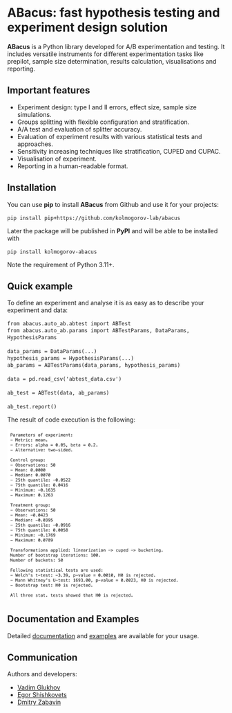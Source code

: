 # ABacus: fast hypothesis testing and experiment design solution

**ABacus** is a Python library developed for A/B experimentation and testing.
It includes versatile instruments for different experimentation tasks like
prepilot, sample size determination, results calculation, visualisations and reporting.

## Important features

* Experiment design: type I and II errors, effect size, sample size simulations.
* Groups splitting with flexible configuration and stratification.
* A/A test and evaluation of splitter accuracy.
* Evaluation of experiment results with various statistical tests and approaches.
* Sensitivity increasing techniques like stratification, CUPED and CUPAC.
* Visualisation of experiment.
* Reporting in a human-readable format.

## Installation

You can use **pip** to install **ABacus** from Github and use it for your projects:
```shell
pip install pip+https://github.com/kolmogorov-lab/abacus
```

Later the package will be published in **PyPI** and will be able to be installed with
```shell
pip install kolmogorov-abacus
```


Note the requirement of Python 3.11+.

## Quick example

To define an experiment and analyse it is as easy as to describe your experiment and data:
```shell
from abacus.auto_ab.abtest import ABTest
from abacus.auto_ab.params import ABTestParams, DataParams, HypothesisParams

data_params = DataParams(...)
hypothesis_params = HypothesisParams(...)
ab_params = ABTestParams(data_params, hypothesis_params)

data = pd.read_csv('abtest_data.csv')

ab_test = ABTest(data, ab_params)

ab_test.report()
```

The result of code execution is the following:

<img alt="Experiment report" src="https://raw.githubusercontent.com/kolmogorov-lab/abacus/main/docs/source/_static/report_example.png?raw=true" width="400px">

## Documentation and Examples

Detailed [documentation](https://github.com/kolmogorov-lab/abacus/tree/main/examples>) and [examples](https://github.com/kolmogorov-lab/abacus/tree/main/examples>) are available for your usage.

## Communication

Authors and developers:
* [Vadim Glukhov](https://github.com/educauchy)
* [Egor Shishkovets](https://github.com/egorshishkovets)
* [Dmitry Zabavin](https://github.com/dmitryzabavin)
